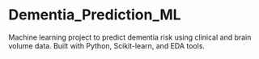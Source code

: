 # Dementia_Prediction_ML
Machine learning project to predict dementia risk using clinical and brain volume data. Built with Python, Scikit-learn, and EDA tools.
